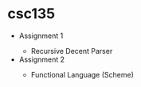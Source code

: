 # csc135
<ul>
  <li>Assignment 1</li>
  <ul>
    <li>Recursive Decent Parser</li>
  </ul>
  <li>Assignment 2</li>
  <ul>
    <li>Functional Language (Scheme)</li>
  </ul>
</ul>
